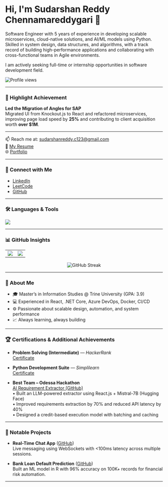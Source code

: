 # Hi, I'm Sudarshan Reddy Chennamareddygari 👋

Software Engineer with 5 years of experience in developing scalable microservices, cloud-native solutions, and AI/ML models using Python. Skilled in system design, data structures, and algorithms, with a track record of building high-performance applications and collaborating with cross-functional teams in Agile environments.

I am actively seeking full-time or internship opportunities in software development field.

![Profile views](https://komarev.com/ghpvc/?username=sudarshanreddyc&color=blueviolet&style=flat&label=Profile+Views&count_private=true&start=1800)

---

### 🚀 Highlight Achievement

**Led the Migration of Angles for SAP**  
Migrated UI from Knockout.js to React and refactored microservices, improving page load speed by **25%** and contributing to client acquisition worth **over $1M**.

---

📫 Reach me at: [sudarshanreddy.c123@gmail.com](mailto:sudarshanreddy.c123@gmail.com)  
📄 [My Resume](https://drive.google.com/file/d/1XequW_4aNLcjkHbOIJ2fFVx1ZT2LjciV/view?usp=drive_link)  
🌐 [Portfolio](https://sudarshanreddyc.github.io/portfolio/)

---

### 🤝 Connect with Me

- [LinkedIn](https://www.linkedin.com/in/sudarshan68/)  
- [LeetCode](https://leetcode.com/u/sudarshanreddyc/)  
- [GitHub](https://github.com/sudarshanreddyc)

---

### 🛠️ Languages & Tools

<img src="https://skillicons.dev/icons?i=python,java,javascript,react,azure,docker,git,jira,linux,sql,postman,jenkins,html,css,csharp,cpp,nodejs,nextjs&perline=10" />

---

### 📊 GitHub Insights

<table>
  <tr>
    <td>
      <img src="https://github-readme-stats.vercel.app/api?username=sudarshanreddyc&show_icons=true&theme=default" />
    </td>
    <td>
      <img src="https://github-readme-stats.vercel.app/api/top-langs/?username=sudarshanreddyc&layout=compact&langs_count=12&theme=default" />
    </td>
  </tr>
</table>

<p align="center">
  <img src="https://github-readme-streak-stats.herokuapp.com?user=sudarshanreddyc&theme=default&date_format=M%20j%5B%2C%20Y%5D" alt="GitHub Streak" />
</p>

---

### 🧠 About Me

- 🎓 Master’s in Information Studies @ Trine University (GPA: 3.9)  
- 💻 Experienced in React, .NET Core, Azure DevOps, Docker, CI/CD  
- ⚙️ Passionate about scalable design, automation, and system performance  
- 📈 Always learning, always building

---

### 🏆 Certifications & Additional Achievements

- **Problem Solving (Intermediate)** — *HackerRank*  
  [Certificate](https://www.hackerrank.com/certificates/2723d700e997)

- **Python Development Suite** — *Simplilearn*  
  [Certificate](https://drive.google.com/file/d/10z_c4V7KogzmPktiFfwd1Nq-d9y84Lvw/view?usp=drive_link)

- **Best Team – Odessa Hackathon**  
  [AI Requirement Extractor (GitHub)](https://github.com/sudarshanreddyc/ai-requirement-extractor)  
  • Built an LLM-powered extractor using React.js + Mistral-7B (Hugging Face)  
  • Improved requirements extraction by 70% and reduced API latency by 40%  
  • Designed a credit-based execution model with batching and caching

---

### 💼 Notable Projects

- **Real-Time Chat App** ([GitHub](https://github.com/sudarshanreddyc/socketio-new))  
  Live messaging using WebSockets with <100ms latency across multiple sessions.

- **Bank Loan Default Prediction** ([GitHub](https://github.com/sudarshanreddyc/LoanDefaultPrediction))  
  Built an ML model in R with 96% accuracy on 100K+ records for financial risk automation.

---
